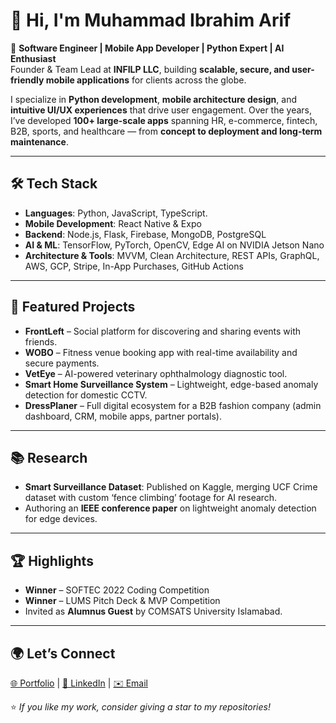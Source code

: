 # 👋 Hi, I'm Muhammad Ibrahim Arif  

🚀 **Software Engineer | Mobile App Developer | Python Expert | AI Enthusiast**  
Founder & Team Lead at **INFILP LLC**, building **scalable, secure, and user-friendly mobile applications** for clients across the globe.  

I specialize in **Python development**, **mobile architecture design**, and **intuitive UI/UX experiences** that drive user engagement. Over the years, I’ve developed **100+ large-scale apps** spanning HR, e-commerce, fintech, B2B, sports, and healthcare — from **concept to deployment and long-term maintenance**.

---

## 🛠 Tech Stack
- **Languages**: Python, JavaScript, TypeScript. 
- **Mobile Development**: React Native & Expo
- **Backend**: Node.js, Flask, Firebase, MongoDB, PostgreSQL  
- **AI & ML**: TensorFlow, PyTorch, OpenCV, Edge AI on NVIDIA Jetson Nano  
- **Architecture & Tools**: MVVM, Clean Architecture, REST APIs, GraphQL, AWS, GCP, Stripe, In-App Purchases, GitHub Actions  

---

## 📌 Featured Projects
- **FrontLeft** – Social platform for discovering and sharing events with friends.  
- **WOBO** – Fitness venue booking app with real-time availability and secure payments.  
- **VetEye** – AI-powered veterinary ophthalmology diagnostic tool.  
- **Smart Home Surveillance System** – Lightweight, edge-based anomaly detection for domestic CCTV.  
- **DressPlaner** – Full digital ecosystem for a B2B fashion company (admin dashboard, CRM, mobile apps, partner portals).  

---

## 📚 Research
- **Smart Surveillance Dataset**: Published on Kaggle, merging UCF Crime dataset with custom ‘fence climbing’ footage for AI research.  
- Authoring an **IEEE conference paper** on lightweight anomaly detection for edge devices.  

---

## 🏆 Highlights
- **Winner** – SOFTEC 2022 Coding Competition  
- **Winner** – LUMS Pitch Deck & MVP Competition  
- Invited as **Alumnus Guest** by COMSATS University Islamabad.  

---

## 🌍 Let’s Connect  
[🌐 Portfolio](https://ibrahimarif.dev) | [💼 LinkedIn](https://www.linkedin.com/in/ibrahim-arif/) | [✉️ Email](mailto:ibrahimarif@infilp.com)  

⭐ _If you like my work, consider giving a star to my repositories!_
